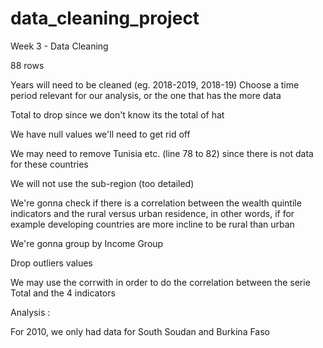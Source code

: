 # data_cleaning_project
Week 3 - Data Cleaning

88 rows

Years will need to be cleaned (eg. 2018-2019, 2018-19)
Choose a time period relevant for our analysis, or the one that has the more data

Total to drop since we don't know its the total of hat

We have null values we'll need to get rid off

We may need to remove Tunisia etc. (line 78 to 82) since there is not data for these countries

We will not use the sub-region (too detailed)

We're gonna check if there is a correlation between the wealth quintile indicators and the rural versus urban residence, in other words, if for example developing countries are more incline to be rural than urban

We're gonna group by Income Group

Drop outliers values

We may use the corrwith in order to do the correlation between the serie Total and the 4 indicators

Analysis :

For 2010, we only had data for South Soudan and Burkina Faso